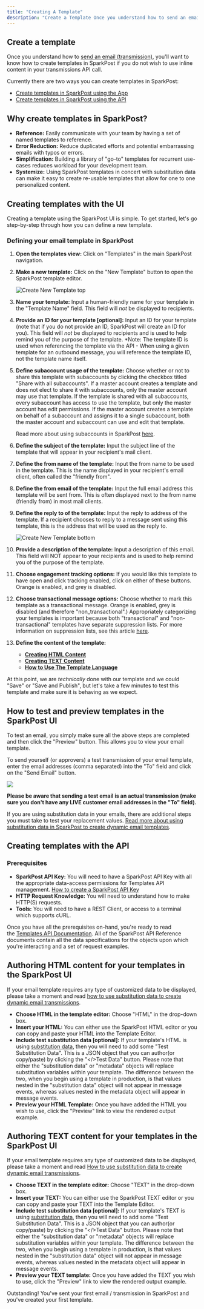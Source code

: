 ```yaml
---
title: "Creating A Template"
description: "Create a Template Once you understand how to send an email transmission you'll want to know how to create templates in Spark Post Currently there are two ways you can create templates in Spark Post Create templates in Spark Post using the App Create templates in Spark Post using the..."
---
```


## Create a template

Once you understand how to [send an email (transmission)](https://www.sparkpost.com/docs/getting-started/getting-started-sparkpost/#sending-email), you'll want to know how to create templates in SparkPost if you do not wish to use inline content in your transmissions API call.

Currently there are two ways you can create templates in SparkPost:

* [Create templates in SparkPost using the App](https://www.sparkpost.com/docs/getting-started/creating-template/#creating-templates-with-the-app)
* [Create templates in SparkPost using the API](https://www.sparkpost.com/docs/getting-started/creating-template/#creating-templates-with-the-api)

## Why create templates in SparkPost?

* **Reference:** Easily communicate with your team by having a set of named templates to reference.
* **Error Reduction:** Reduce duplicated efforts and potential embarrassing emails with typos or errors.
* **Simplification:** Building a library of "go-to" templates for recurrent use-cases reduces workload for your development team.
* **Systemize:** Using SparkPost templates in concert with substitution data can make it easy to create re-usable templates that allow for one to one personalized content.

## Creating templates with the UI

Creating a template using the SparkPost UI is simple. To get started, let's go step-by-step through how you can define a new template.

### Defining your email template in SparkPost

1. **Open the templates view:** Click on "Templates" in the main SparkPost navigation.

1. **Make a new template:** Click on the "New Template" button to open the SparkPost template editor.

    ![Create New Template top](media/creating-template/create-a-template-top.png)

1. **Name your template:** Input a human-friendly name for your template in the "Template Name" field. This field will *not* be displayed to recipients.

1. **Provide an ID for your template [optional]:** Input an ID for your template (note that if you do not provide an ID, SparkPost will create an ID for you). This field will *not* be displayed to recipients and is used to help remind you of the purpose of the template. *Note: The template ID is used when referencing the template via the API - When using a given template for an outbound message, you will reference the template ID, not the template name itself.
    
1. **Define subaccount usage of the template:** Choose whether or not to share this template with subaccounts by clicking the checkbox titled "Share with all subaccounts". If a master account creates a template and does not elect to share it with subaccounts, only the master account may use that template. If the template is shared with all subaccounts, every subaccount has access to use the template, but only the master account has edit permissions. If the master account creates a template on behalf of a subaccount and assigns it to a single subaccount, both the master account and subaccount can use and edit that template.

    Read more about using subaccounts in SparkPost [here](https://www.sparkpost.com/docs/user-guide/subaccounts/).

1. **Define the subject of the template:** Input the subject line of the template that will appear in your recipient's mail client.

1. **Define the from name of the template:** Input the from name to be used in the template. This is the name displayed in your recipient's email client, often called the "friendly from".

1. **Define the from email of the template:** Input the full email address this template will be sent from. This is often displayed next to the from name (friendly from) in most mail clients.
    
1. **Define the reply to of the template:** Input the reply to address of the template. If a recipient chooses to reply to a message sent using this template, this is the address that will be used as the reply to.
    
    ![Create New Template bottom](media/creating-template/create-a-template-bottom.png)

1. **Provide a description of the template:** Input a description of this email. This field will NOT appear to your recipients and is used to help remind you of the purpose of the template.

1. **Choose engagement tracking options:** If you would like this template to have open and click tracking enabled, click on either of these buttons. Orange is enabled, and grey is disabled.
    
1. **Choose transactional message options:** Choose whether to mark this template as a transactional message. Orange is enabled, grey is disabled (and therefore "non_transactional".) Appropriately categorizing your templates is important because both "transactional" and "non-transactional" templates have separate suppression lists. For more information on suppression lists, see this article [here](https://www.sparkpost.com/docs/user-guide/using-suppression-lists/).

1. **Define the content of the template:**
    * **[Creating HTML Content](https://www.sparkpost.com/docs/getting-started/creating-template/#authoring-html-content-for-your-templates)**
    * **[Creating TEXT Content](https://www.sparkpost.com/docs/getting-started/creating-template/#authoring-text-content-for-your-templates)**
    * **[How to Use The Template Language](https://developers.sparkpost.com/api/template-language/)**

At this point, we are *technically* done with our template and we could "Save" or "Save and Publish", but let's take a few minutes to test this template and make sure it is behaving as we expect.

## How to test and preview templates in the SparkPost UI

To test an email, you simply make sure all the above steps are completed and then click the "Preview" button. This allows you to view your email template.

To send yourself (or approvers) a test transmission of your email template, enter the email addresses (comma separated) into the "To" field and click on the "Send Email" button.

![](media/creating-template/preview-and-send.png)

**Please be aware that sending a test email is an actual transmission (make sure you don't have any LIVE customer email addresses in the "To" field).**

If you are using substitution data in your emails, there are additional steps you must take to test your replacement values. [Read more about using substitution data in SparkPost to create dynamic email templates](https://developers.sparkpost.com/api/template-language/).

## Creating templates with the API

### Prerequisites

* **SparkPost API Key:** You will need to have a SparkPost API Key with all the appropriate data-access permissions for Templates API management. [How to create a SparkPost API Key](https://www.sparkpost.com/docs/getting-started/create-api-keys/)
* **HTTP Request Knowledge:** You will need to understand how to make HTTP(S) requests.
* **Tools:** You will need to have a REST Client, or access to a terminal which supports cURL.

Once you have all the prerequisites on-hand, you're ready to read the [Templates API Documentation](https://developers.sparkpost.com/api/templates.html). All of the SparkPost API Reference documents contain all the data specifications for the objects upon which you're interacting and a set of request examples.

## Authoring HTML content for your templates in the SparkPost UI

If your email template requires any type of customized data to be displayed, please take a moment and read [how to use substitution data to create dynamic email transmissions](https://developers.sparkpost.com/api/substitutions-reference.html).

* **Choose HTML in the template editor:** Choose "HTML" in the drop-down box.
* **Insert your HTML:** You can either use the SparkPost HTML editor or you can copy and paste your HTML into the Template Editor.
* **Include test substitution data [optional]:** If your template's HTML is using [substitution data](https://developers.sparkpost.com/api/substitutions-reference.html), then you will need to add some "Test Substitution Data". This is a JSON object that you can author(or copy/paste) by clicking the "</>Test Data" button. Please note that either the "substitution data" or "metadata" objects will replace substitution variables within your template. The difference between the two, when you begin using a template in production, is that values nested in the "substitution data" object will not appear in message events, whereas values nested in the metadata object will appear in message events.
* **Preview your HTML Template:** Once you have added the HTML you wish to use, click the "Preview" link to view the rendered output example.

## Authoring TEXT content for your templates in the SparkPost UI

If your email template requires any type of customized data to be displayed, please take a moment and read [How to use substitution data to create dynamic email transmissions](https://developers.sparkpost.com/api/substitutions-reference.html).

* **Choose TEXT in the template editor:** Choose "TEXT" in the drop-down box.
* **Insert your TEXT:** You can either use the SparkPost TEXT editor or you can copy and paste your TEXT into the Template Editor.
* **Include test substitution data [optional]:** If your template's TEXT is using [substitution data](https://developers.sparkpost.com/api/template-language/), then you will need to add some "Test Substitution Data". This is a JSON object that you can author(or copy/paste) by clicking the "</>Test Data" button. Please note that either the "substitution data" or "metadata" objects will replace substitution variables within your template. The difference between the two, when you begin using a template in production, is that values nested in the "substitution data" object will not appear in message events, whereas values nested in the metadata object will appear in message events.
* **Preview your TEXT template:** Once you have added the TEXT you wish to use, click the "Preview" link to view the rendered output example.

Outstanding! You've sent your first email / transmission in SparkPost and you've created your first template.
